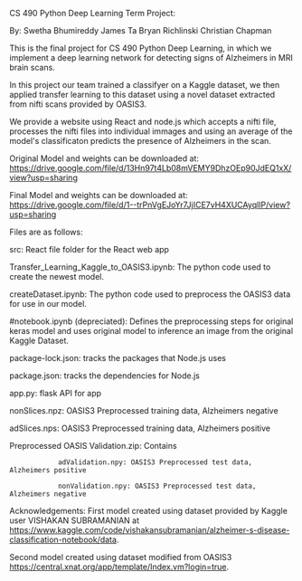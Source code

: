 CS 490 Python Deep Learning Term Project:

By:
Swetha Bhumireddy
James Ta
Bryan Richlinski
Christian Chapman

This is the final project for CS 490 Python Deep Learning, in which we implement a deep learning network for detecting signs of Alzheimers in MRI brain scans. 

In this project our team trained a classifyer on a Kaggle dataset, we then applied transfer learning to this dataset using a novel dataset extracted from nifti scans provided by OASIS3. 

We provide a website using React and node.js which accepts a nifti file, processes the nifti files into individual immages and using an average of the model's classificaton predicts the presence of Alzheimers in the scan. 

Original Model and weights can be downloaded at: 
https://drive.google.com/file/d/13Hn97t4Lb08mVEMY9DhzOEp90JdEQ1xX/view?usp=sharing

Final Model and weights can be downloaded at:
https://drive.google.com/file/d/1--trPnVgEJoYr7JjICE7vH4XUCAyqlIP/view?usp=sharing

Files are as follows:

  src: React file folder for the React web app
  
  Transfer_Learning_Kaggle_to_OASIS3.ipynb: The python code used to create the newest model.
  
  createDataset.ipynb: The python code used to preprocess the OASIS3 data for use in our model.
  
  #notebook.ipynb (depreciated): Defines the preprocessing steps for original keras model and uses       original 
  model to inference an image from the original Kaggle Dataset.
  
  package-lock.json: tracks the packages that Node.js uses
  
  package.json: tracks the dependencies for Node.js
  
  app.py: flask API for app
  
  nonSlices.npz: OASIS3 Preprocessed training data, Alzheimers negative
  
  adSlices.nps: OASIS3 Preprocessed training data, Alzheimers positive
  
  Preprocessed OASIS Validation.zip: Contains 
  
                adValidation.npy: OASIS3 Preprocessed test data, Alzheimers positive
                
                nonValidation.npy: OASIS3 Preprocessed test data, Alzheimers negative
  
  Acknowledgements: First model created using dataset provided by Kaggle user VISHAKAN SUBRAMANIAN at https://www.kaggle.com/code/vishakansubramanian/alzheimer-s-disease-classification-notebook/data.
  
  Second model created using dataset modified from OASIS3 https://central.xnat.org/app/template/Index.vm?login=true. 
